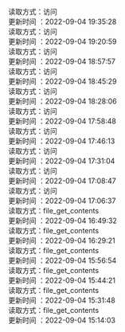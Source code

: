 读取方式：访问 </br> 更新时间 ：2022-09-04 19:35:28</br> 读取方式：访问 </br> 更新时间 ：2022-09-04 19:20:59</br> 读取方式：访问 </br> 更新时间 ：2022-09-04 18:57:57</br> 读取方式：访问 </br> 更新时间 ：2022-09-04 18:45:29</br> 读取方式：访问 </br> 更新时间 ：2022-09-04 18:28:06</br> 读取方式：访问 </br> 更新时间 ：2022-09-04 17:58:48</br> 读取方式：访问 </br> 更新时间 ：2022-09-04 17:46:13</br> 读取方式：访问 </br> 更新时间 ：2022-09-04 17:31:04</br> 读取方式：访问 </br> 更新时间 ：2022-09-04 17:08:47</br> 读取方式：访问 </br> 更新时间 ：2022-09-04 17:06:37</br> 读取方式：file_get_contents </br> 更新时间 ：2022-09-04 16:49:32</br> 读取方式：file_get_contents </br> 更新时间 ：2022-09-04 16:29:21</br> 读取方式：file_get_contents </br> 更新时间 ：2022-09-04 15:56:54</br> 读取方式：file_get_contents </br> 更新时间 ：2022-09-04 15:44:21</br> 读取方式：file_get_contents </br> 更新时间 ：2022-09-04 15:31:48</br> 读取方式：file_get_contents </br> 更新时间 ：2022-09-04 15:14:03</br>  
